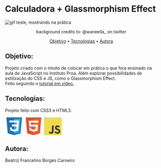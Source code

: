 # Calculadora + Glassmorphism Effect

<img src="demonstração-calculadora.gif" alt="gif teste, mostrando na prática">
<p align="center">
background credits to: @waneella_ on twitter </p>
<p align="center">
 <a href="#objetivo">Objetivo</a> • 
 <a href="#tecnologias">Tecnologias</a> • 
 <a href="#autora">Autora</a>
</p>
<h2 id="objetivo">Objetivo:</h2>
<p>
Projeto criado com o intuito de colocar em prática o que fora ensinado na aula de JavaScript no Instituto Proa. Além explorar possibilidades de estilização do CSS e JS, como o Glassmorphism Effect. <br>
Feito seguindo o <a href=https://www.youtube.com/watch?v=NhcZh8Bwr30">tutorial em vídeo.</a>
</p>
<h2 id="tecnologias">Tecnologias:</h2>
<p>
Projeto feito com CSS3 e HTML5.
</p>
<img alt="CSS" src="https://github.com/devicons/devicon/raw/master/icons/css3/css3-original.svg" width="60" height="60"  /> <img alt="HTML" src="https://github.com/devicons/devicon/raw/master/icons/html5/html5-original.svg" width="60" height="60" />
<img alt="JS" src="https://github.com/devicons/devicon/raw/master/icons/javascript/javascript-original.svg"  width="60" height="60"  />
<h2 id="autora">Autora:</h2>
<p>
Beatriz Francelino Borges Carneiro
</p>
<br>
